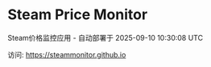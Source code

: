 # Steam Price Monitor

Steam价格监控应用 - 自动部署于 2025-09-10 10:30:08 UTC

访问: https://steammonitor.github.io
